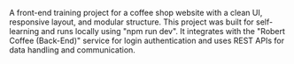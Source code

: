 A front-end training project for a coffee shop website with a clean UI, responsive layout, and modular structure. This project was built for self-learning and runs locally using "npm run dev". It integrates with the "Robert Coffee (Back-End)" service for login authentication and uses REST APIs for data handling and communication.
